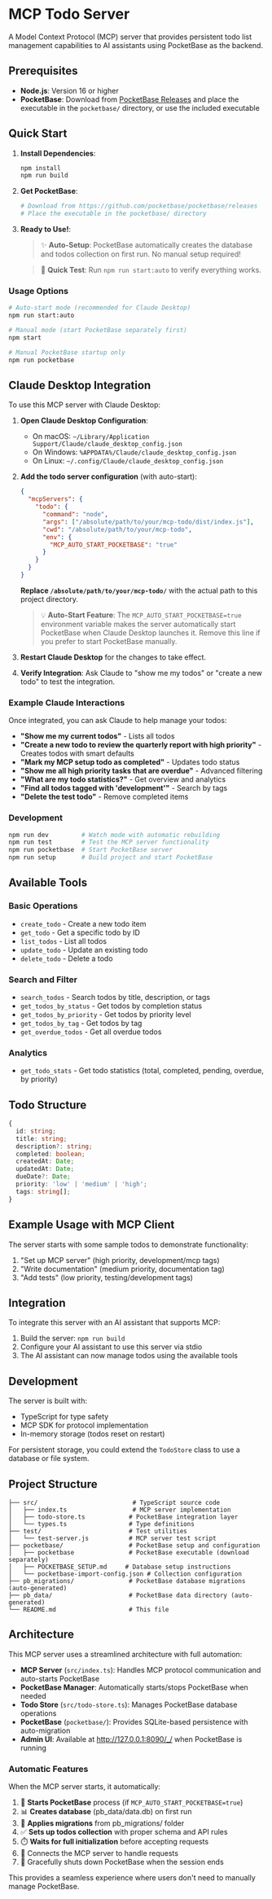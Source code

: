 # MCP Todo Server

A Model Context Protocol (MCP) server that provides persistent todo list management capabilities to AI assistants using PocketBase as the backend.

## Prerequisites

- **Node.js**: Version 16 or higher
- **PocketBase**: Download from [PocketBase Releases](https://github.com/pocketbase/pocketbase/releases) and place the executable in the `pocketbase/` directory, or use the included executable

## Quick Start

1. **Install Dependencies**:

   ```bash
   npm install
   npm run build
   ```

2. **Get PocketBase**:

   ```bash
   # Download from https://github.com/pocketbase/pocketbase/releases
   # Place the executable in the pocketbase/ directory
   ```

3. **Ready to Use!**:

   > ✨ **Auto-Setup**: PocketBase automatically creates the database and todos collection on first run. No manual setup required!

   > 🧪 **Quick Test**: Run `npm run start:auto` to verify everything works.

### Usage Options

```bash
# Auto-start mode (recommended for Claude Desktop)
npm run start:auto

# Manual mode (start PocketBase separately first)
npm start

# Manual PocketBase startup only
npm run pocketbase
```

## Claude Desktop Integration

To use this MCP server with Claude Desktop:

1. **Open Claude Desktop Configuration**:

   - On macOS: `~/Library/Application Support/Claude/claude_desktop_config.json`
   - On Windows: `%APPDATA%/Claude/claude_desktop_config.json`
   - On Linux: `~/.config/Claude/claude_desktop_config.json`

2. **Add the todo server configuration** (with auto-start):

   ```json
   {
     "mcpServers": {
       "todo": {
         "command": "node",
         "args": ["/absolute/path/to/your/mcp-todo/dist/index.js"],
         "cwd": "/absolute/path/to/your/mcp-todo",
         "env": {
           "MCP_AUTO_START_POCKETBASE": "true"
         }
       }
     }
   }
   ```

   **Replace `/absolute/path/to/your/mcp-todo/`** with the actual path to this project directory.

   > 💡 **Auto-Start Feature**: The `MCP_AUTO_START_POCKETBASE=true` environment variable makes the server automatically start PocketBase when Claude Desktop launches it. Remove this line if you prefer to start PocketBase manually.

3. **Restart Claude Desktop** for the changes to take effect.

4. **Verify Integration**: Ask Claude to "show me my todos" or "create a new todo" to test the integration.

### Example Claude Interactions

Once integrated, you can ask Claude to help manage your todos:

- **"Show me my current todos"** - Lists all todos
- **"Create a new todo to review the quarterly report with high priority"** - Creates todos with smart defaults
- **"Mark my MCP setup todo as completed"** - Updates todo status
- **"Show me all high priority tasks that are overdue"** - Advanced filtering
- **"What are my todo statistics?"** - Get overview and analytics
- **"Find all todos tagged with 'development'"** - Search by tags
- **"Delete the test todo"** - Remove completed items

### Development

```bash
npm run dev         # Watch mode with automatic rebuilding
npm run test        # Test the MCP server functionality
npm run pocketbase  # Start PocketBase server
npm run setup       # Build project and start PocketBase
```

## Available Tools

### Basic Operations

- `create_todo` - Create a new todo item
- `get_todo` - Get a specific todo by ID
- `list_todos` - List all todos
- `update_todo` - Update an existing todo
- `delete_todo` - Delete a todo

### Search and Filter

- `search_todos` - Search todos by title, description, or tags
- `get_todos_by_status` - Get todos by completion status
- `get_todos_by_priority` - Get todos by priority level
- `get_todos_by_tag` - Get todos by tag
- `get_overdue_todos` - Get all overdue todos

### Analytics

- `get_todo_stats` - Get todo statistics (total, completed, pending, overdue, by priority)

## Todo Structure

```typescript
{
  id: string;
  title: string;
  description?: string;
  completed: boolean;
  createdAt: Date;
  updatedAt: Date;
  dueDate?: Date;
  priority: 'low' | 'medium' | 'high';
  tags: string[];
}
```

## Example Usage with MCP Client

The server starts with some sample todos to demonstrate functionality:

1. "Set up MCP server" (high priority, development/mcp tags)
2. "Write documentation" (medium priority, documentation tag)
3. "Add tests" (low priority, testing/development tags)

## Integration

To integrate this server with an AI assistant that supports MCP:

1. Build the server: `npm run build`
2. Configure your AI assistant to use this server via stdio
3. The AI assistant can now manage todos using the available tools

## Development

The server is built with:

- TypeScript for type safety
- MCP SDK for protocol implementation
- In-memory storage (todos reset on restart)

For persistent storage, you could extend the `TodoStore` class to use a database or file system.

## Project Structure

```
├── src/                          # TypeScript source code
│   ├── index.ts                  # MCP server implementation
│   ├── todo-store.ts            # PocketBase integration layer
│   └── types.ts                 # Type definitions
├── test/                        # Test utilities
│   └── test-server.js           # MCP server test script
├── pocketbase/                  # PocketBase setup and configuration
│   ├── pocketbase               # PocketBase executable (download separately)
│   ├── POCKETBASE_SETUP.md     # Database setup instructions
│   └── pocketbase-import-config.json # Collection configuration
├── pb_migrations/               # PocketBase database migrations (auto-generated)
├── pb_data/                     # PocketBase data directory (auto-generated)
└── README.md                    # This file
```

## Architecture

This MCP server uses a streamlined architecture with full automation:

- **MCP Server** (`src/index.ts`): Handles MCP protocol communication and auto-starts PocketBase
- **PocketBase Manager**: Automatically starts/stops PocketBase when needed
- **Todo Store** (`src/todo-store.ts`): Manages PocketBase database operations
- **PocketBase** (`pocketbase/`): Provides SQLite-based persistence with auto-migration
- **Admin UI**: Available at http://127.0.0.1:8090/_/ when PocketBase is running

### Automatic Features

When the MCP server starts, it automatically:

1. 🚀 **Starts PocketBase** process (if `MCP_AUTO_START_POCKETBASE=true`)
2. 📊 **Creates database** (pb_data/data.db) on first run
3. 🔄 **Applies migrations** from pb_migrations/ folder
4. ✅ **Sets up todos collection** with proper schema and API rules
5. ⏱️ **Waits for full initialization** before accepting requests
6. 🔗 Connects the MCP server to handle requests
7. 🛑 Gracefully shuts down PocketBase when the session ends

This provides a seamless experience where users don't need to manually manage PocketBase.
